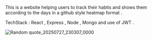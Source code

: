 This is a website helping users to track their habtis and shows them according to the days in a github style heatmap format . 

TechStack : React , Express , Node , Mongo and use of JWT .


![Random quote_20250727_230307_0000](https://github.com/user-attachments/assets/bf46e4c6-c959-42d7-a90f-97868e207d99)
